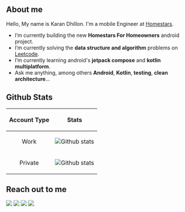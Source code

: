 ## About me
Hello, My name is Karan Dhillon. I'm a mobile Engineer at [Homestars](https://homestars.com/).

- I’m currently building the new **Homestars For Homeowners** android project.
- I’m currently solving the **data structure and algorithm** problems on [Leetcode](https://leetcode.com/problemset/all/).
- I’m currently learning android's **jetpack compose** and **kotlin multiplatform**.
- Ask me anything, among others **Android**, **Kotlin**, **testing**, **clean architecture**...

## Github Stats
|<p align="center">**Account Type**</p>|<p align="center">**Stats**</p>|
|------------|-----|
|<p align="center">Work<p>|![Github stats](https://github-readme-stats.vercel.app/api?username=hs-kdhillon&count_private=true&show_icons=true&theme=vue&hide_title=true)|
|<p align="center">Private<p>|![Github stats](https://github-readme-stats.vercel.app/api?username=karandhillon&count_private=true&show_icons=true&theme=vue&hide_title=true)|

## Reach out to me
[![](https://img.shields.io/badge/twitter-@karandhillon95-success)](https://twitter.com/karandhillon95)
[![](https://img.shields.io/badge/linkedin-karandhillon95-success)](https://www.linkedin.com/in/karandhillon95/)
[![](https://img.shields.io/badge/Medium-karandhillon95.medium.com-success)](https://karandhillon95.medium.com/)
[![](https://img.shields.io/badge/Blog-kdhillon.com-success)](https://kdhillon.com/)